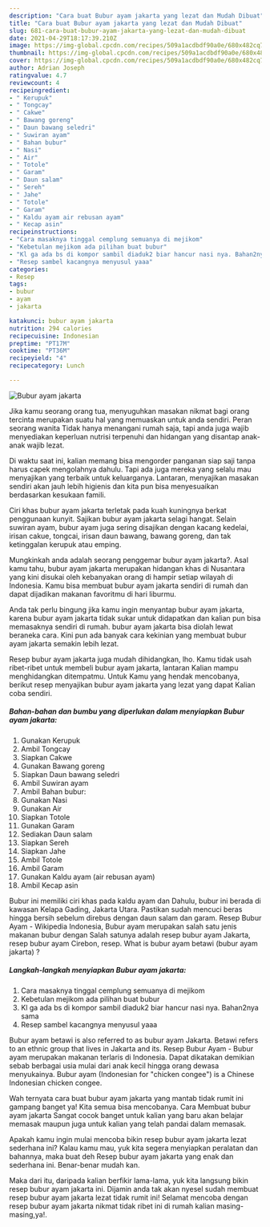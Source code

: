 ```yaml
---
description: "Cara buat Bubur ayam jakarta yang lezat dan Mudah Dibuat"
title: "Cara buat Bubur ayam jakarta yang lezat dan Mudah Dibuat"
slug: 681-cara-buat-bubur-ayam-jakarta-yang-lezat-dan-mudah-dibuat
date: 2021-04-29T18:17:39.210Z
image: https://img-global.cpcdn.com/recipes/509a1acdbdf90a0e/680x482cq70/bubur-ayam-jakarta-foto-resep-utama.jpg
thumbnail: https://img-global.cpcdn.com/recipes/509a1acdbdf90a0e/680x482cq70/bubur-ayam-jakarta-foto-resep-utama.jpg
cover: https://img-global.cpcdn.com/recipes/509a1acdbdf90a0e/680x482cq70/bubur-ayam-jakarta-foto-resep-utama.jpg
author: Adrian Joseph
ratingvalue: 4.7
reviewcount: 4
recipeingredient:
- " Kerupuk"
- " Tongcay"
- " Cakwe"
- " Bawang goreng"
- " Daun bawang seledri"
- " Suwiran ayam"
- " Bahan bubur"
- " Nasi"
- " Air"
- " Totole"
- " Garam"
- " Daun salam"
- " Sereh"
- " Jahe"
- " Totole"
- " Garam"
- " Kaldu ayam air rebusan ayam"
- " Kecap asin"
recipeinstructions:
- "Cara masaknya tinggal cemplung semuanya di mejikom"
- "Kebetulan mejikom ada pilihan buat bubur"
- "Kl ga ada bs di kompor sambil diaduk2 biar hancur nasi nya. Bahan2nya sama"
- "Resep sambel kacangnya menyusul yaaa"
categories:
- Resep
tags:
- bubur
- ayam
- jakarta

katakunci: bubur ayam jakarta 
nutrition: 294 calories
recipecuisine: Indonesian
preptime: "PT17M"
cooktime: "PT36M"
recipeyield: "4"
recipecategory: Lunch

---
```



![Bubur ayam jakarta](https://img-global.cpcdn.com/recipes/509a1acdbdf90a0e/680x482cq70/bubur-ayam-jakarta-foto-resep-utama.jpg)

Jika kamu seorang orang tua, menyuguhkan masakan nikmat bagi orang tercinta merupakan suatu hal yang memuaskan untuk anda sendiri. Peran seorang  wanita Tidak hanya menangani rumah saja, tapi anda juga wajib menyediakan keperluan nutrisi terpenuhi dan hidangan yang disantap anak-anak wajib lezat.

Di waktu  saat ini, kalian memang bisa mengorder panganan siap saji tanpa harus capek mengolahnya dahulu. Tapi ada juga mereka yang selalu mau menyajikan yang terbaik untuk keluarganya. Lantaran, menyajikan masakan sendiri akan jauh lebih higienis dan kita pun bisa menyesuaikan berdasarkan kesukaan famili. 

Ciri khas bubur ayam jakarta terletak pada kuah kuningnya berkat penggunaan kunyit. Sajikan bubur ayam jakarta selagi hangat. Selain suwiran ayam, bubur ayam juga sering disajikan dengan kacang kedelai, irisan cakue, tongcai, irisan daun bawang, bawang goreng, dan tak ketinggalan kerupuk atau emping.

Mungkinkah anda adalah seorang penggemar bubur ayam jakarta?. Asal kamu tahu, bubur ayam jakarta merupakan hidangan khas di Nusantara yang kini disukai oleh kebanyakan orang di hampir setiap wilayah di Indonesia. Kamu bisa membuat bubur ayam jakarta sendiri di rumah dan dapat dijadikan makanan favoritmu di hari liburmu.

Anda tak perlu bingung jika kamu ingin menyantap bubur ayam jakarta, karena bubur ayam jakarta tidak sukar untuk didapatkan dan kalian pun bisa memasaknya sendiri di rumah. bubur ayam jakarta bisa diolah lewat beraneka cara. Kini pun ada banyak cara kekinian yang membuat bubur ayam jakarta semakin lebih lezat.

Resep bubur ayam jakarta juga mudah dihidangkan, lho. Kamu tidak usah ribet-ribet untuk membeli bubur ayam jakarta, lantaran Kalian mampu menghidangkan ditempatmu. Untuk Kamu yang hendak mencobanya, berikut resep menyajikan bubur ayam jakarta yang lezat yang dapat Kalian coba sendiri.

<!--inarticleads1-->

##### Bahan-bahan dan bumbu yang diperlukan dalam menyiapkan Bubur ayam jakarta:

1. Gunakan  Kerupuk
1. Ambil  Tongcay
1. Siapkan  Cakwe
1. Gunakan  Bawang goreng
1. Siapkan  Daun bawang seledri
1. Ambil  Suwiran ayam
1. Ambil  Bahan bubur:
1. Gunakan  Nasi
1. Gunakan  Air
1. Siapkan  Totole
1. Gunakan  Garam
1. Sediakan  Daun salam
1. Siapkan  Sereh
1. Siapkan  Jahe
1. Ambil  Totole
1. Ambil  Garam
1. Gunakan  Kaldu ayam (air rebusan ayam)
1. Ambil  Kecap asin


Bubur ini memiliki ciri khas pada kaldu ayam dan Dahulu, bubur ini berada di kawasan Kelapa Gading, Jakarta Utara. Pastikan sudah mencuci beras hingga bersih sebelum direbus dengan daun salam dan garam. Resep Bubur Ayam - Wikipedia Indonesia, Bubur ayam merupakan salah satu jenis makanan bubur dengan Salah satunya adalah resep bubur ayam Jakarta, resep bubur ayam Cirebon, resep. What is bubur ayam betawi (bubur ayam jakarta) ? 

<!--inarticleads2-->

##### Langkah-langkah menyiapkan Bubur ayam jakarta:

1. Cara masaknya tinggal cemplung semuanya di mejikom
1. Kebetulan mejikom ada pilihan buat bubur
1. Kl ga ada bs di kompor sambil diaduk2 biar hancur nasi nya. Bahan2nya sama
1. Resep sambel kacangnya menyusul yaaa


Bubur ayam betawi is also referred to as bubur ayam Jakarta. Betawi refers to an ethnic group that lives in Jakarta and its. Resep Bubur Ayam - Bubur ayam merupakan makanan terlaris di Indonesia. Dapat dikatakan demikian sebab berbagai usia mulai dari anak kecil hingga orang dewasa menyukainya. Bubur ayam (Indonesian for &#34;chicken congee&#34;) is a Chinese Indonesian chicken congee. 

Wah ternyata cara buat bubur ayam jakarta yang mantab tidak rumit ini gampang banget ya! Kita semua bisa mencobanya. Cara Membuat bubur ayam jakarta Sangat cocok banget untuk kalian yang baru akan belajar memasak maupun juga untuk kalian yang telah pandai dalam memasak.

Apakah kamu ingin mulai mencoba bikin resep bubur ayam jakarta lezat sederhana ini? Kalau kamu mau, yuk kita segera menyiapkan peralatan dan bahannya, maka buat deh Resep bubur ayam jakarta yang enak dan sederhana ini. Benar-benar mudah kan. 

Maka dari itu, daripada kalian berfikir lama-lama, yuk kita langsung bikin resep bubur ayam jakarta ini. Dijamin anda tak akan nyesel sudah membuat resep bubur ayam jakarta lezat tidak rumit ini! Selamat mencoba dengan resep bubur ayam jakarta nikmat tidak ribet ini di rumah kalian masing-masing,ya!.

